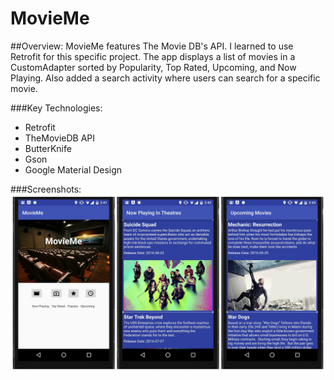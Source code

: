 # MovieMe

##Overview:
 MovieMe features The Movie DB's API. I learned to use Retrofit for this specific project. The app displays a list of movies in a CustomAdapter sorted by Popularity, Top Rated, Upcoming, and Now Playing. Also added a search activity where users can search for a specific movie.

###Key Technologies:
- Retrofit
- TheMovieDB API
- ButterKnife
- Gson
- Google Material Design

###Screenshots:
![](https://github.com/Rcureton/MovieMe/blob/master/screenshots/appcollage.jpg)
